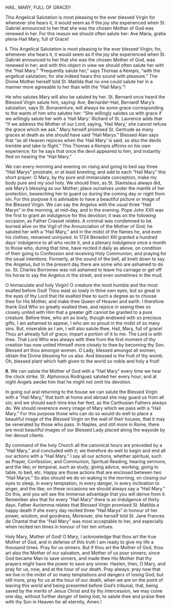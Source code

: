 
HAIL, MARY, FULL OF GRACE!!

This Angelical Salutation is most pleasing to the ever blessed Virgin for whenever she hears it, it would seem as if the joy she experienced when St. Gabriel announced to her that she was the chosen Mother of God was renewed in her. For this reason we should often salute her: Ave Maria, gratia plena-Hail Mary, full of Grace!

**I\.** This Angelical Salutation is most pleasing to the ever blessed Virgin; for, whenever she hears it, it would seem as if the joy she experienced when St. Gabriel announced to her that she was the chosen Mother of God, was renewed in her; and with this object in view we should often salute her with the “Hail Mary.” “Frequently salute her,” says Thomas a Kempis, “with the angelical salutation; for she indeed hears this sound with pleasure.” The Divine Mother herself told St. Matilda that no one could salute her in a manner more agreeable to her than with the “Hail Mary.”!

He who salutes Mary will also be saluted by her. St. Bernard once heard the Blessed Virgin salute him, saying: Ave, Bernarde!-Hail, Bernard! Mary’s salutation, says St. Bonaventure, will always be some grace corresponding to the wants of him who salutes her: “She willingly salutes us with grace if we willingly salute her with a ‘Hail Mary.’ Richard of St. Laurence adds that “if we address the Mother of our Lord, saying, ‘Hail Mary,’ she cannot refuse the grace which we ask.” Mary herself promised St. Gertrude as many graces at death as she should have said “Hail Marys.” Blessed Alan says that “as all Heaven rejoices when the ‘Hail Mary’ is said, so also the devils tremble and take to flight.” This Thomas a Kempis affirms on his own experience; for he says that once the devil appeared to him, and instantly fled on hearing the “Hail Mary.”

We can every morning and evening on rising and going to bed say three “Hail Marys” prostrate, or at least kneeling; and add to each “Hail Mary” this short prayer: O Mary, by thy pure and immaculate conception, make my body pure and my soul holy. We should then, as St. Stanislaus always did, ask Mary’s blessing as our Mother; place ourselves under the mantle of her protection, beseeching her to guard us during the coming day or night from sin. For this purpose it is advisable to have a beautiful picture or image of the Blessed Virgin. We can say the Angelus with the usual three “Hail Marys” in the morning, at mid-day, and in the evening. Pope John XXII was the first to grant an indulgence for this devotion; it was on the following occasion, as Father Crasset relates. A criminal was condemned to be burned alive on the Vigil of the Annunciation of the Mother of God; he saluted her with a “Hail Mary,” and in the midst of the flames he, and even his clothes, remained uninjured. In 1724 Benedict XIII granted a hundred days’ indulgence to all who recite it, and a plenary indulgence once a month to those who, during that time, have recited it daily as above, on condition of their going to Confession and receiving Holy Communion, and praying for the usual intentions. Formerly, at the sound of the bell, all knelt down to say the Angelus, but in the present day there are some who are ashamed to do so. St. Charles Borromeo was not ashamed to leave his carriage or get off his horse to say the Angelus in the street, and even sometimes in the mud.

O Immaculate and holy Virgin! O creature the most humble and the most exalted before God! Thou wast so lowly in thine own eyes, but so great in the eyes of thy Lord that He exalted thee to such a degree as to choose thee for His Mother, and make thee Queen of Heaven and earth. I therefore thank God Who so greatly exalted thee, and rejoice in seeing thee so closely united with Him that a greater gift cannot be granted to a pure creature. Before thee, who art so lowly, though endowed with so precious gifts, I am ashamed to appear, I who am so proud in the midst of so many sins. But, miserable as I am, I will also salute thee, Hail, Mary, full of grace! Thou art already full of grace; impart a portion of it to me. The Lord is with thee. That Lord Who was always with thee from the first moment of thy creation has now united Himself more closely to thee by becoming thy Son. Blessed art thou amongst women. O Lady, blessed amongst all women, obtain the Divine blessing for us also. And blessed is the fruit of thy womb. Oh, blessed plant which hath given to the world so noble and holy a fruit!

**II\.** We can salute the Mother of God with a “Hail Mary” every time we hear the clock strike. St. Alphonsus Rodriguez saluted her every hour; and at night Angels awoke him that he might not omit his devotion.

In going out and returning to the house we can salute the Blessed Virgin with a “Hail Mary,” that both at home and abroad she may guard us from all sin; and we should each time kiss her feet, as the Carthusian Fathers always do. We should reverence every image of Mary which we pass with a “Hail Mary.” For this purpose those who can do so would do well to place a beautiful image of the Blessed Virgin on the wall of their houses, that it may be venerated by those who pass. In Naples, and still more in Rome, there are most beautiful images of our Blessed Lady placed along the wayside by her devout clients.

By command of the holy Church all the canonical hours are preceded by a “Hail Mary,” and concluded with it; we therefore do well to begin and end all our actions with a “Hail Mary.” I say all our actions, whether spiritual, such as Prayer, Confession, and Communion, Spiritual Reading, hearing sermons, and the like; or temporal, such as study, giving advice, working, going to table, to bed, etc. Happy are those actions that are enclosed between two “Hail Marys.” So also should we do on waking in the morning, on closing our eyes to sleep, in every temptation, in every danger, in every inclination to anger, and the like; on these occasions we should always say a “Hail Mary.” Do this, and you will see the immense advantage that you will derive from it. Remember also that for every “Hail Mary” there is an Indulgence of thirty days. Father Auriemma relates that Blessed Virgin promised St. Matilda a happy death if she every day recited three “Hail Marys” in honour of her power, wisdom, and goodness, Moreover, she herself told St. Jane Frances de Chantal that the “Hail Mary” was most acceptable to her, and especially when recited ten times in honour of her ten virtues.

Holy Mary, Mother of God! O Mary, I acknowledge that thou art the true Mother of God, and in defense of this truth I am ready to give my life a thousand times. Pray for us sinners. But if thou art the Mother of God, thou art also the Mother of our salvation, and Mother of us poor sinners; since God became Man to save sinners, and made thee His Mother that thy prayers might have the power to save any sinner. Hasten, then, O Mary, and pray for us, now, and at the hour of our death. Pray always: pray now that we live in the midst of so many temptations and dangers of losing God; but still more, pray for us at the hour of our death, when we are on the point of leaving this world and being presented before God’s tribunal, that, being saved by the merits of Jesus Christ and by thy intercession, we may come one day, without further danger of being lost, to salute thee and praise thee with thy Son in Heaven for all eternity, Amen.!

